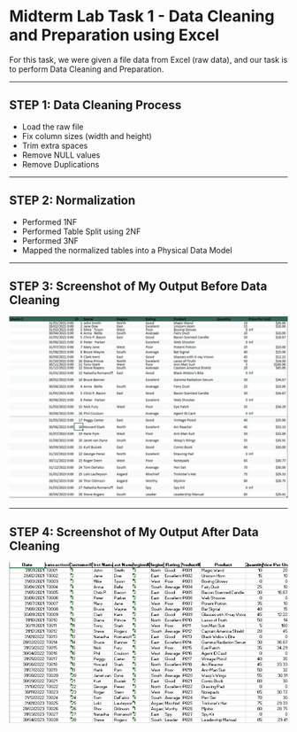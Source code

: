 # Midterm Lab Task 1 - Data Cleaning and Preparation using Excel  

For this task, we were given a file data from Excel (raw data), and our task is to perform Data Cleaning and Preparation.  

---

## STEP 1: Data Cleaning Process  
- Load the raw file  
- Fix column sizes (width and height)  
- Trim extra spaces  
- Remove NULL values  
- Remove Duplications  

---

## STEP 2: Normalization  
- Performed 1NF  
- Performed Table Split using 2NF  
- Performed 3NF  
- Mapped the normalized tables into a Physical Data Model  

---

## STEP 3: Screenshot of My Output Before Data Cleaning  
![Before Data Cleaning](https://github.com/IvanJamesjpg/EDM_PORTFOLIO/blob/main/Midterm%20Task%201/before-cleaning.png?raw=true)

---

## STEP 4: Screenshot of My Output After Data Cleaning  
![After Data Cleaning](https://github.com/IvanJamesjpg/EDM_PORTFOLIO/blob/main/Midterm%20Task%201/AFTER.png?raw=true)
